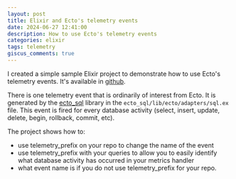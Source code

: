 ```yaml
---
layout: post
title: Elixir and Ecto's telemetry events
date: 2024-06-27 12:41:00
description: How to use Ecto's telemetry events
categories: elixir
tags: telemetry
giscus_comments: true
---
```


I created a simple sample Elixir project to demonstrate how to use Ecto's telemetry
events. It's available in [github](https://github.com/fmcgeough/demo_telemetry).

There is one telemetry event that is ordinarily of interest from Ecto. It is generated
by the [ecto_sql](https://hex.pm/packages/ecto_sql) library in the
`ecto_sql/lib/ecto/adapters/sql.ex` file. This event is fired for every database
activity (select, insert, update, delete, begin, rollback, commit, etc).

The project shows how to:

- use telemetry_prefix on your repo to change the name of the event
- use telemetry_prefix with your queries to allow you to easily identify what
  database activity has occurred in your metrics handler
- what event name is if you do not use telemetry_prefix for your repo.
